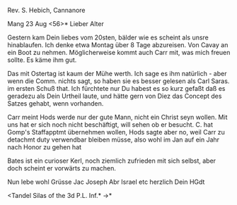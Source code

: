 Rev. S. Hebich, Cannanore

 Mang 23 Aug <56>*
Lieber Alter

Gestern kam Dein liebes vom 20sten, bälder wie es scheint als unsre hinablaufen. Ich denke etwa Montag über 8 Tage abzureisen. Von Cavay an ein Boot zu nehmen. Möglicherweise kommt auch Carr mit, was mich freuen sollte. Es käme ihm gut.

Das mit Ostertag ist kaum der Mühe werth. Ich sage es ihm natürlich - aber wenn die Comm. nichts sagt, so haben sie es besser gelesen als Carl Saras. im ersten Schuß that. Ich fürchtete nur Du habest es so kurz gefaßt daß es geradezu als Dein Urtheil laute, und hätte gern von Diez das Concept des Satzes gehabt, wenn vorhanden.

Carr meint Hods werde nur der gute Mann, nicht ein Christ seyn wollen. Mit uns hat er sich noch nicht beschäftigt, will sehen ob er besucht. C. hat Gomp's Staffapptmt übernehmen wollen, Hods sagte aber no, weil Carr zu detachmt duty verwendbar bleiben müsse, also wohl im Jan auf ein Jahr nach Honor zu gehen hat

Bates ist ein curioser Kerl, noch ziemlich zufrieden mit sich selbst, aber doch scheint er vorwärts zu machen.

Nun lebe wohl Grüsse Jac Joseph Abr Israel etc herzlich
 Dein HGdt

<Tandel Silas of the 3d P.L. Inf.* ->*

